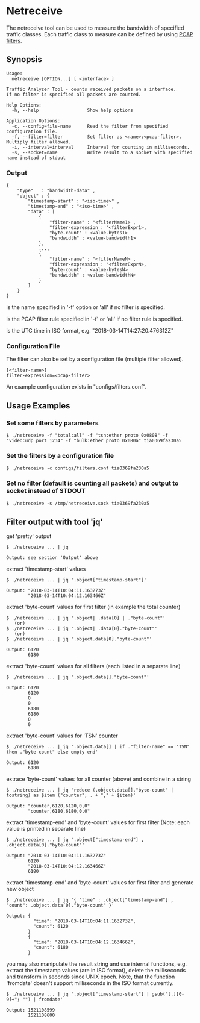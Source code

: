 # Netreceive

The netreceive tool can be used to measure the bandwidth of specified traffic
classes. Each traffic class to measure can be defined by using
[PCAP filters](https://www.tcpdump.org/manpages/pcap-filter.7.html
"PCAP filter manual").

## Synopsis

    Usage:
      netreceive [OPTION...] [ <interface> ]

    Traffic Analyzer Tool - counts received packets on a interface.
    If no filter is specified all packets are counted.

    Help Options:
      -h, --help                  Show help options

    Application Options:
      -c, --config=file-name      Read the filter from specified configuration file.
      -f, --filter=filter         Set filter as <name>:<pcap-filter>. Multiply filter allowed.
      -i, --interval=interval     Interval for counting in milliseconds.
      -s, --socket=name           Write result to a socket with specified name instead of stdout

### Output

    {
        "type"   : "bandwidth-data" ,
        "object" : {
            "timestamp-start" : "<iso-time>" ,
            "timestamp-end" : "<iso-time>" ,
            "data" : [
                {
                    "filter-name" : "<filterName1> ,
                    "filter-expression : "<filterExpr1>,
                    "byte-count" : <value-bytes1>
                    "bandwidth" : <value-bandwidth1>
                },
                ...,
                {
                    "filter-name" : "<filterNameN> ,
                    "filter-expression : "<filterExprN>,
                    "byte-count" : <value-bytesN>
                    "bandwidth" : <value-bandwidthN>
                }
            ]
        }
    }

  <filterName> is the name specified in '-f' option or 'all' if
               no filter is specified.

  <filterExpr> is the PCAP filter rule specified in '-f' or 'all'
               if no filter rule is specified.

  <iso-time>   is the UTC time in ISO format, e.g. "2018-03-14T14:27:20.476312Z"


### Configuration File

The filter can also be set by a configuration file (multiple filter allowed).

    [<filter-name>]
    filter-expression=<pcap-filter>

An example configuration exists in "configs/filters.conf".

## Usage Examples

### Set some filters by parameters

    $ ./netreceive -f "total:all" -f "tsn:ether proto 0x0808" -f "video:udp port 1234" -f "bulk:ether proto 0x080a" tia0369fa230a5

### Set the filters by a configuration file

    $ ./netreceive -c configs/filters.conf tia0369fa230a5

### Set no filter (default is counting all packets) and output to socket instead of STDOUT

    $ ./netreceive -s /tmp/netreceive.sock tia0369fa230a5

## Filter output with tool 'jq'

get 'pretty' output

    $ ./netreceive ... | jq

    Output: see section 'Output' above

extract 'timestamp-start' values

    $ ./netreceive ... | jq '.object["timestamp-start"]'

    Output: "2018-03-14T10:04:11.163273Z"
            "2018-03-14T10:04:12.163466Z"

extract 'byte-count' values for first filter (in example the total counter)

    $ ./netreceive ... | jq '.object| .data[0] | ."byte-count"'
       (or)
    $ ./netreceive ... | jq '.object| .data[0]."byte-count"'
       (or)
    $ ./netreceive ... | jq '.object.data[0]."byte-count"'

    Output: 6120
            6180

extract 'byte-count' values for all filters (each listed in a separate line)

    $ ./netreceive ... | jq '.object.data[]."byte-count"'

    Output: 6120
            6120
            0
            0
            6180
            6180
            0
            0

extract 'byte-count' values for 'TSN' counter

    $ ./netreceive ... | jq '.object.data[] | if ."filter-name" == "TSN" then ."byte-count" else empty end'

    Output: 6120
            6180

extrace 'byte-count' values for all counter (above) and combine in a string

    $ ./netreceive ... | jq 'reduce (.object.data[]."byte-count" | tostring) as $item ("counter"; . + "," + $item)'

    Output: "counter,6120,6120,0,0"
            "counter,6180,6180,0,0"

extract 'timestamp-end' and 'byte-count' values for first filter
(Note: each value is printed in separate line)

    $ ./netreceive ... | jq '.object["timestamp-end"] , .object.data[0]."byte-count"'

    Output: "2018-03-14T10:04:11.163273Z"
            6120
            "2018-03-14T10:04:12.163466Z"
            6180

extract 'timestamp-end' and 'byte-count' values for first filter and generate new object

    $ ./netreceive ... | jq '{ "time" : .object["timestamp-end"] , "count": .object.data[0]."byte-count" }'

    Output: {
              "time": "2018-03-14T10:04:11.163273Z",
              "count": 6120
            }
            {
              "time": "2018-03-14T10:04:12.163466Z",
              "count": 6180
            }

you may also manipulate the result string and use internal functions,
e.g. extract the timestamp values (are in ISO format), delete the milliseconds and
transform in seconds since UNIX epoch. Note, that the function 'fromdate'
doesn't support milliseconds in the ISO format currently.

    $ ./netreceive ... | jq '.object["timestamp-start"] | gsub("[.][0-9]+"; "") | fromdate'

    Output: 1521108599
            1521108600
